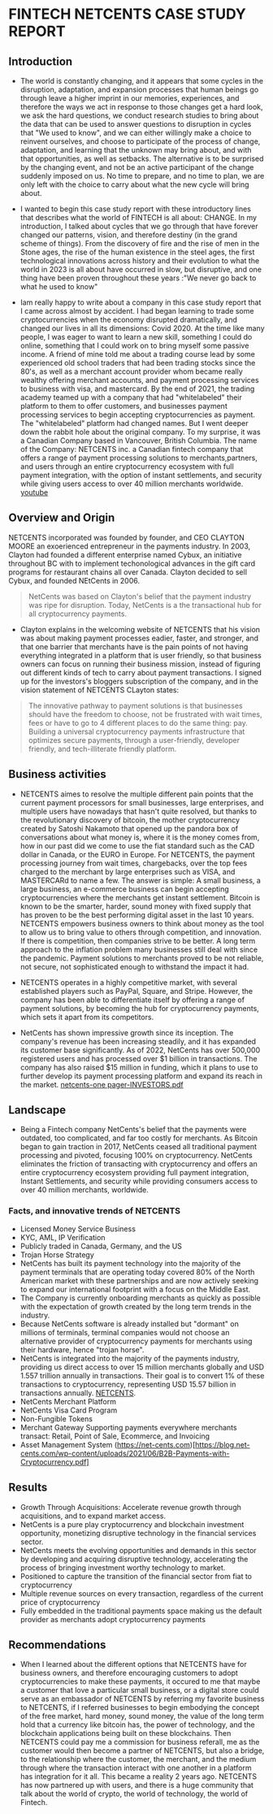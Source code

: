 # **FINTECH NETCENTS CASE STUDY REPORT** 

## **Introduction**

* The world is constantly changing, and it appears that some cycles in the disruption, adaptation, and expansion processes that human beings go through leave a higher imprint in our memories, experiences, and therefore the ways we act in response to those changes get a hard look, we ask the hard questions, we conduct research studies to bring about the data that can be used to answer questions to disruption in cycles that "We used to know", and we can either willingly make a choice to reinvent ourselves, and choose to participate of the process of change, adaptation, and learning that the unknown may bring about, and with that opportunities, as well as setbacks. The alternative is to be surprised by the changing event, and not be an active participant of the change suddenly imposed on us. No time to prepare, and no time to plan, we are only left with the choice to carry about what the new cycle will bring about. 

* I wanted to begin this case study report with these introductory lines that describes what the world of FINTECH is all about: CHANGE. In my introduction, I talked about cycles that we go through that have forever changed our patterns, vision, and therefore destiny (in the grand scheme of things). From the discovery of fire and the rise of men in the Stone ages, the rise of the human existence in the steel ages, the first technological innovations across history and their evolution to what the world in 2023 is all about have occurred in slow, but disruptive, and one thing have been proven throughout these years :"We never go back to what he used to know"

* Iam really happy to write about a company in this case study report that I came across almost by accident. I had began learning to trade some cryptocurrencies when the economy disrupted dramatically, and changed our lives in all its dimensions: Covid 2020. At the time like many people, I was eager to want to learn a new skill, something I could do online, something that I could work on to bring myself some passive income. A friend of mine told me about a trading course lead by some experienced old school traders that had been trading stocks since the 80's, as well as a merchant account provider whom became really wealthy offering merchant accounts, and payment processing services to business with visa, and mastercard. By the end of 2021, the trading academy teamed up with a company that had "whitelabeled" their platform to them to offer customers, and businesses payment processing services to begin accepting cryptocurrencies as payment. The "whitelabeled" platform had changed names. But I went deeper down the rabbit hole about the original company. To my surprise, it was a Canadian Company based in Vancouver, British Columbia. The name of the Company: NETCENTS inc. a Canadian fintech company that offers a range of payment processing solutions to merchants,partners, and users through an entire cryptocurrency ecosystem with full payment integration, with the option of instant settlements, and security while giving users access to over 40 million merchants worldwide. [youtube](https://www.youtube.com/watch?v=4rvTppy1qLI&list=PL2jAZ0x9H0bQFY6wIbQfnrnIlqMcSHd6X&ab_channel=RobertBreedlove) 



## **Overview and Origin**

NETCENTS incorporated was founded by founder, and CEO CLAYTON MOORE an exoerienced entrepreneur in the payments industry. In 2003, Clayton had founded a different enterprise named Cybux, an initiative throughout BC with to implement techonological advances in the gift card programs for restaurant chains all over Canada. Clayton decided to sell Cybux, and founded NEtCents in 2006.
> NetCents was based on Clayton's belief that the payment industry was ripe for disruption. Today, NetCents is a the transactional hub for all cryptocurrency payments. 
* Clayton explains in the welcoming website of NETCENTS that his vision was about making payment processes eadier, faster, and stronger, and that one barrier that merchants have is the pain points of not having everything integrated in a platform that is user friendly, so that business owners can focus on running their business mission, instead of figuring out different kinds of tech to carry about payment transactions. I signed up for the investors's bloggers subscription of the company, and in the vision statement of NETCENTS CLayton states:
> The innovative pathway to payment solutions is that businesses should have the freedom to choose, not be frustrated with wait times, fees or have to go to 4 different places to do the same thing: pay. Building a universal cryptocurrency payments infrastructure that optimizes secure payments, through a user-friendly, developer friendly, and tech-illiterate friendly platform. 


## **Business activities**

* NETCENTS aimes to resolve the multiple different pain points that the current payment processors for small businesses, large enterprises, and multiple users have nowadays that hasn't quite resolved, but thanks to the revolutionary discovery of bitcoin, the mother cryptocurrency created by Satoshi Nakamoto that opened up the pandora box of conversations about what money is, where it is the money comes from, how in our past did we come to use the fiat standard such as the CAD dollar in Canada, or the EURO in Europe. For NETCENTS, the payment processing journey from wait times, chargebacks, over the top fees charged to the merchant by large enterprises such as VISA, and MASTERCARd to name a few. The answer is simple: A small business, a large business, an e-commerce business can begin accepting cryptocurrencies where the merchants get instant settlement. Bitcoin is known to be the smarter, harder, sound money with fixed supply that has proven to be the best performing digital asset in the last 10 years. NETCENTS empowers business owners to think about money as the tool to allow us to bring value to others through competition, and innovation. If there is competition, then companies strive to be better. A long term approach to the inflation problem many businesses still deal with since the pandemic. Payment solutions to merchants proved to be not reliable, not secure, not sophisticated enough to withstand the impact it had. 

* NETCENTS operates in a highly competitive market, with several established players such as PayPal, Square, and Stripe. However, the company has been able to differentiate itself by offering a range of payment solutions, by becoming the hub for cryptocurrency payments, which sets it apart from its competitors. 
* NetCents has shown impressive growth since its inception. The company's revenue has been increasing steadily, and it has expanded its customer base significantly. As of 2022, NetCents has over 500,000 registered users and has processed over $1 billion in transactions. The company has also raised $15 million in funding, which it plans to use to further develop its payment processing platform and expand its reach in the market. [netcents-one pager-INVESTORS.pdf](https://github.com/visionaryspirit/FintechCaseStudy/files/10846421/netcents-one.pager-INVESTORS.pdf)

## **Landscape**

* Being a Fintech company NetCents's belief that the payments were outdated, too complicated, and far too costly for merchants. As Bitcoin began to gain traction in 2017, NetCents ceased all traditional payment processing and pivoted, focusing 100% on cryptocurrency. NetCents eliminates the friction of transacting with cryptocurrency and offers an entire cryptocurrency ecosystem providing full payment integration, Instant Settlements, and security while providing consumers access to over 40 million merchants, worldwide.

### **Facts, and innovative trends of NETCENTS**

* Licensed Money Service Business
* KYC, AML, IP Verification
* Publicly traded in Canada, Germany, and the US
* Trojan Horse Strategy
* NetCents has built its payment technology into the majority of the payment terminals that are operating today covered 80% of the North American market with these partnerships and are now actively seeking to expand our international footprint with a focus on the Middle East.
* The Company is currently onboarding merchants as quickly as possible with the expectation of growth created by the long term trends in the industry.
* Because NetCents software is already installed but "dormant" on millions of terminals, terminal companies would not choose an alternative provider of cryptocurrency payments for merchants using their hardware, hence "trojan horse". 
* NetCents is integrated into the majority of the payments industry, providing us direct access to over 15 million merchants globally and USD 1.557 trillion annually in transactions. Their goal is to convert 1% of these transactions to cryptocurrency, representing USD 15.57 billion in transactions annually.
[NETCENTS](https://net-cents.com/). 
* NetCents Merchant Platform
* NetCents Visa Card Program
* Non-Fungible Tokens 
* Merchant Gateway Supporting payments everywhere merchants transact: Retail, Point of Sale, Ecommerce, and Invoicing
* Asset Management System (https://net-cents.com)[https://blog.net-cents.com/wp-content/uploads/2021/06/B2B-Payments-with-Cryptocurrency.pdf]

## **Results**

* Growth Through Acquisitions: Accelerate revenue growth through acquisitions, and to expand market access.
* NetCents is a pure play cryptocurrency and blockchain investment opportunity, monetizing disruptive technology in the financial services sector. 
* NetCents meets the  evolving opportunities and demands in this sector by developing and acquiring disruptive technology, accelerating the process of bringing investment worthy technology to market.
* Positioned to capture the transition of the financial sector from fiat to cryptocurrency
* Multiple revenue sources on every transaction, regardless of the current price of cryptocurrency
* Fully embedded in the traditional payments space making us the default provider as merchants adopt cryptocurrency payments

## **Recommendations**

* When I learned about the different options that NETCENTS have for business owners, and therefore encouraging customers to adopt cryptocurrencies to make these payments, it occured to me that maybe a customer that love a particular small business, or a digital store could serve as an embassador of NETCENTS by referring my favorite business to NETCENTS, if I referred businesses to begin embodying the concept of the free market, hard money, sound money, the value of the long term hold that a currency like bitcoin has, the power of technology, and the blockchain applications being built on these blockchains. Then NETCENTS could pay me a commission for business referall, me as the customer would then become a partner of NETCENTS, but also a bridge, to the relationship where the customer, the merchant, and the medium through where the transaction interact with one another in a platform has integration for it all. This became a reality 2 years ago. NETCENTS has now partnered up with users, and there is a huge community that talk about the world of crypto, the world of technology, the world of Fintech. 
